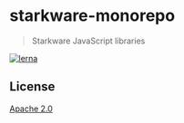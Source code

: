 # starkware-monorepo

> Starkware JavaScript libraries

[![lerna](https://img.shields.io/badge/maintained%20with-lerna-cc00ff.svg)](https://lerna.js.org/)

## License

[Apache 2.0](LICENSE)